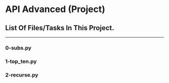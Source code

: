 # API Advanced (Project)
## List Of Files/Tasks In This Project.
---
### 0-subs.py

### 1-top_ten.py

### 2-recurse.py

###
